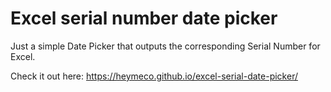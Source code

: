 # Excel serial number date picker

Just a simple Date Picker that outputs the corresponding Serial Number for Excel.

Check it out here: https://heymeco.github.io/excel-serial-date-picker/
